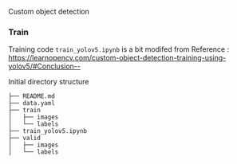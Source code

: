 Custom object detection

### Train

Training code `train_yolov5.ipynb` is a bit modifed from []()
Reference : https://learnopencv.com/custom-object-detection-training-using-yolov5/#Conclusion--

Initial directory structure
```
├── README.md
├── data.yaml
├── train
│   ├── images
│   └── labels
├── train_yolov5.ipynb
├── valid
│   ├── images
│   └── labels
```
